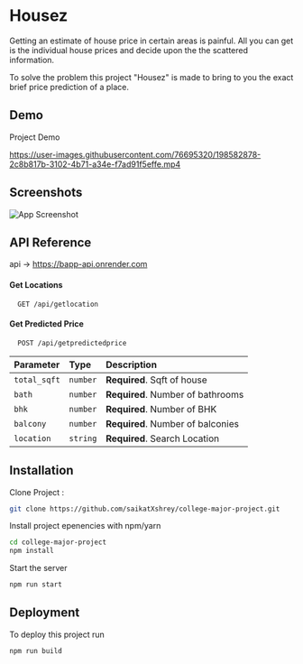 # Housez

Getting an estimate of house price in certain areas is painful. All you can get is the individual house prices and decide upon the the scattered information.

To solve the problem this project "Housez" is made to bring to you the exact brief price prediction of a place.

## Demo

Project Demo

https://user-images.githubusercontent.com/76695320/198582878-2c8b817b-3102-4b71-a34e-f7ad91f5effe.mp4

## Screenshots

![App Screenshot](https://via.placeholder.com/468x300?text=App+Screenshot+Here)

## API Reference

api → https://bapp-api.onrender.com

#### Get Locations

```http
  GET /api/getlocation
```

#### Get Predicted Price

```http
  POST /api/getpredictedprice
```

| Parameter    | Type     | Description                       |
| :----------- | :------- | :-------------------------------- |
| `total_sqft` | `number` | **Required**. Sqft of house       |
| `bath`       | `number` | **Required**. Number of bathrooms |
| `bhk`        | `number` | **Required**. Number of BHK       |
| `balcony`    | `number` | **Required**. Number of balconies |
| `location`   | `string` | **Required**. Search Location     |

## Installation

Clone Project :

```bash
git clone https://github.com/saikatXshrey/college-major-project.git
```

Install project epenencies with npm/yarn

```bash
cd college-major-project
npm install
```

Start the server

```bash
npm run start
```

## Deployment

To deploy this project run

```bash
npm run build
```
